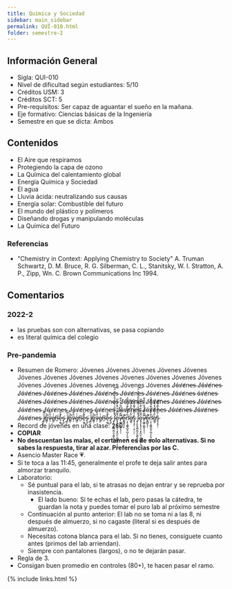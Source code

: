 ```yaml
---
title: Química y Sociedad
sidebar: main_sidebar
permalink: QUI-010.html
folder: semestre-2
---
```


## Información General

- Sigla: QUI-010
- Nivel de dificultad según estudiantes: 5/10
- Créditos USM: 3
- Créditos SCT: 5
- Pre-requisitos: Ser capaz de aguantar el sueño en la mañana.
- Eje formativo: Ciencias básicas de la Ingeniería
- Semestre en que se dicta: Ambos

## Contenidos

- El Aire que respiramos
- Protegiendo la capa de ozono
- La Química del calentamiento global
- Energía Química y Sociedad
- El agua
- Lluvia ácida: neutralizando sus causas
- Energía solar: Combustible del futuro
- El mundo del plástico y polímeros
- Diseñando drogas y manipulando moléculas
- La Química del Futuro

### Referencias

- "Chemistry in Context: Applying Chemistry to Society" A. Truman Schwartz, D. M. Bruce, R. G. Silberman, C. L., Stanitsky, W. I. Stratton, A. P., Zipp, Wn. C. Brown Communications Inc 1994.

## Comentarios

### 2022-2

- las pruebas son con alternativas, se pasa copiando
- es literal química del colegio

### Pre-pandemia

- Resumen de Romero: Jóvenes Jóvenes Jóvenes Jóvenes Jóvenes Jóvenes Jóvenes Jóvenes Jóvenes Jóvenes Jóvenes Jóvenes Jóvenes Jóvenes Jóvenes Jóvenes Jóvenes Jóvenes Jóvenes J̸ó̴v̸e̸n̵e̶s̴  J̸ó̴v̸e̸n̵e̶s̴ J̸ó̴v̸e̸n̵e̶s̴  J̸ó̴v̸e̸n̵e̶s̴  J̸ó̴v̸e̸n̵e̶s̴ J̸ó̴v̸e̸n̵e̶s̴ J̸ó̴v̸e̸n̵e̶s̴ J̸ó̴v̸e̸n̵e̶s̴ J̸ó̴v̸e̸n̵e̶s̴  ó̴v̸e̸n̵e̶s̴  J̸ó̴v̸e̸n̵e̶s̴ J̸ó̴v̸e̸n̵e̶s̴ J̸ó̴v̸e̸n̵e̶s̴ J̸ó̴v̸e̸n̵e̶s̴ J̸ó̴v̸e̸n̵e̶s̴  J̸ó̴v̸e̸n̵e̶s̴  J̸ó̴v̸e̸n̵e̶s̴ J̸ó̴v̸e̸n̵e̶s̴ J̸ó̴v̸e̸n̵e̶s̴ J̸ó̴v̸e̸n̵e̶s̴ J̸ó̴v̸e̸n̵e̶s̴  ó̴v̸e̸n̵e̶s̴  J̸ó̴v̸e̸n̵e̶s̴ J̸ó̴v̸e̸n̵e̶s̴ J̸ó̴v̸e̸n̵e̶s̴ J̸ó̴v̸e̸n̵e̶s̴ J̸ó̴v̸e̸n̵e̶s̴ J̸̳͕̑̿ͅó̷̳͎̄̀̚ṽ̶͕͋̋e̸̲̯͗̍ṉ̶͝e̵̩͖̓͊̆͜s̵̢̼͘ J̸̳͕̑̿ͅó̷̳͎̄̀̚ṽ̶͕͋̋e̸̲̯͗̍ṉ̶͝e̵̩͖̓͊̆͜s̵̢̼͘ J̸̳͕̑̿ͅó̷̳͎̄̀̚ṽ̶͕͋̋e̸̲̯͗̍ṉ̶͝e̵̩͖̓͊̆͜s̵̢̼͘ J̷̢̨̛͈̯͎̻̣̪̝̫͙̺̙̬̤̼͔͗͒̓͒̎͑̔̅̍̓̐̾͑̈̽̈́̚͠ǫ̷̡̧̢̡̧̖͔̟͍̫̹̩̻͖̥̟́̌̃̏̀͒̇͊̍͗̍̄̅ͅͅv̶̨͖̳̦͇͈̩͎̠̖̅̅͊̿͐̈́͂̈͑̈͒͊̕̚e̷̬̻̺͉̗̩͋̚̚ņ̷̛̝̹̘̳̥̺̥̤̺͕̙̰̣̣͇̀̃̀̽̋̑̀͊́̽̓͌̊͘͘è̸͚̮̏̒̈́̎̓̽̎̉͋ŝ̵̡̘̝̘̠̣͔̠̦̠̦͑̆̾̌̔͌́͂̌͝ J̷̢̨̛͈̯͎̻̣̪̝̫͙̺̙̬̤̼͔͗͒̓͒̎͑̔̅̍̓̐̾͑̈̽̈́̚͠ǫ̷̡̧̢̡̧̖͔̟͍̫̹̩̻͖̥̟́̌̃̏̀͒̇͊̍͗̍̄̅ͅͅv̶̨͖̳̦͇͈̩͎̠̖̅̅͊̿͐̈́͂̈͑̈͒͊̕̚e̷̬̻̺͉̗̩͋̚̚ņ̷̛̝̹̘̳̥̺̥̤̺͕̙̰̣̣͇̀̃̀̽̋̑̀͊́̽̓͌̊͘͘è̸͚̮̏̒̈́̎̓̽̎̉͋ŝ̵̡̘̝̘̠̣͑̆̾̌̔͌́͂̌͝
- Record de jóvenes en una clase: 260.
- **COPIAR**
- **No descuentan las malas, el certamen es de solo alternativas. Si no sabes la respuesta, tirar al azar. Preferencias por las C.**
- Asencio Master Race :heartpulse:.
- Si te toca a las 11:45, generalmente el profe te deja salir antes para almorzar tranquilo.
- Laboratorio:
  - Sé puntual para el lab, si te atrasas no dejan entrar y se reprueba por inasistencia.
    - El lado bueno: Si te echas el lab, pero pasas la cátedra, te guardan la nota y puedes tomar el puro lab al próximo semestre
  - Continuación al punto anterior: El lab no se toma ni a las 8, ni después de almuerzo, si no cagaste (literal si es después de almuerzo).
  - Necesitas cotona blanca para el lab. Si no tienes, consíguete cuanto antes (primos del lab arriendan).
  - Siempre con pantalones (largos), o no te dejarán pasar.
- Regla de 3.
- Consigan buen promedio en controles (80+), te hacen pasar el ramo.

{% include links.html %}

